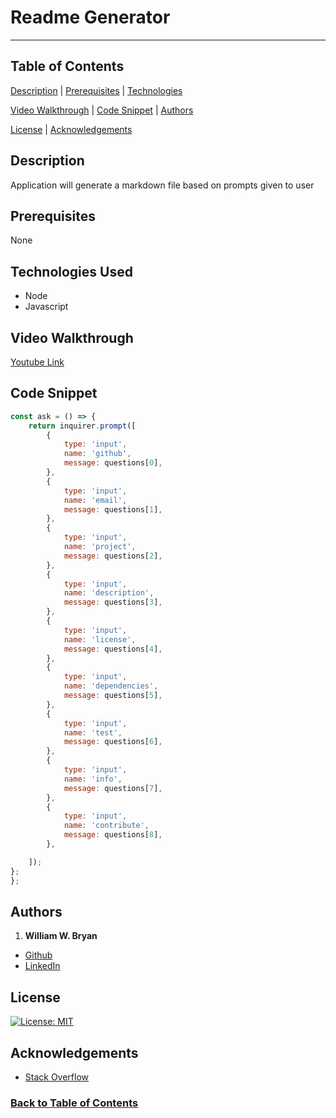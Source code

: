 # Readme Generator

----------------------

## Table of Contents

[Description](#Description)    |   [Prerequisites](#Prerequisites)   |   [Technologies](#Technologies)

[Video Walkthrough](#Video-Walktrough)  |   [Code Snippet](#Code-Snippet)   |   [Authors](#Authors)

[License](#License) |   [Acknowledgements](#Acknowledgements)

## Description

Application will generate a markdown file based on prompts given to user

## Prerequisites

None

## Technologies Used

- Node
- Javascript

## Video Walkthrough

[Youtube Link](https://youtu.be/FE3puOtUL-s)

## Code Snippet

```Javascript
const ask = () => {
    return inquirer.prompt([
        {
            type: 'input',
            name: 'github',
            message: questions[0],
        },
        {
            type: 'input',
            name: 'email',
            message: questions[1],
        },
        {
            type: 'input',
            name: 'project',
            message: questions[2],
        },
        {
            type: 'input',
            name: 'description',
            message: questions[3],
        },
        {
            type: 'input',
            name: 'license',
            message: questions[4],
        },
        {
            type: 'input',
            name: 'dependencies',
            message: questions[5],
        },
        {
            type: 'input',
            name: 'test',
            message: questions[6],
        },
        {
            type: 'input',
            name: 'info',
            message: questions[7],
        },
        {
            type: 'input',
            name: 'contribute',
            message: questions[8],
        },

    ]);
};
};
```

## Authors

1. **William W. Bryan**

- [Github](https://github.com/WeiLiBryan)
- [LinkedIn](https://www.linkedin.com/in/william-bryan-72730019a/)

## License

[![License: MIT](https://img.shields.io/badge/License-MIT-yellow.svg)](https://opensource.org/licenses/MIT)

## Acknowledgements

- [Stack Overflow](https://stackoverflow.com)

### [Back to Table of Contents](#table-of-contents)